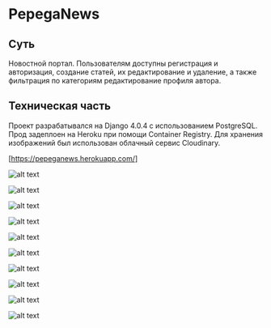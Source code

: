 # PepegaNews

## Суть
Новостной портал. Пользователям доступны регистрация и авторизация, создание статей, их редактирование и удаление, а также фильтрация по категориям редактирование профиля автора.

## Техническая часть
Проект разрабатывался на Django 4.0.4 с использованием PostgreSQL. Прод задеплоен на Heroku при помощи Container Registry. Для хранения изображений был использован облачный сервис Cloudinary.

[https://pepeganews.herokuapp.com/]

![alt text](https://res.cloudinary.com/dg2oekd3o/image/upload/v1654600961/readme/1_u9nzgg.png)

![alt text](https://res.cloudinary.com/dg2oekd3o/image/upload/v1654600960/readme/2_cp2n7o.png)

![alt text](https://res.cloudinary.com/dg2oekd3o/image/upload/v1654600960/readme/3_v9dvqy.png)

![alt text](https://res.cloudinary.com/dg2oekd3o/image/upload/v1654600961/readme/4_iguvy8.png)

![alt text](https://res.cloudinary.com/dg2oekd3o/image/upload/v1654601086/readme/10_toci3h.png)

![alt text](https://res.cloudinary.com/dg2oekd3o/image/upload/v1654600961/readme/7_qr5cge.png)

![alt text](https://res.cloudinary.com/dg2oekd3o/image/upload/v1654600961/readme/8_nlj3bd.png)

![alt text](https://res.cloudinary.com/dg2oekd3o/image/upload/v1654600961/readme/6_tzij09.png)

![alt text](https://res.cloudinary.com/dg2oekd3o/image/upload/v1654600960/readme/9_s1jftj.png)

![alt text](https://res.cloudinary.com/dg2oekd3o/image/upload/v1654601201/readme/11_h0as3e.png)
